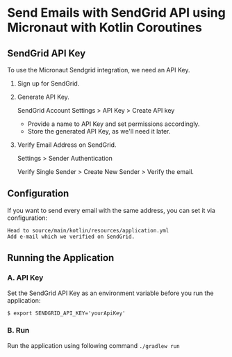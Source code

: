 # Send Emails with SendGrid API using Micronaut with Kotlin Coroutines

## SendGrid API Key

To use the Micronaut Sendgrid integration, we need an API Key.

1. Sign up for SendGrid.
2. Generate API Key.

    SendGrid Account Settings > API Key > Create API key
    - Provide a name to API Key and set permissions accordingly. 
    - Store the generated API Key, as we'll need it later.
3. Verify Email Address on SendGrid.

    Settings > Sender Authentication
    
    Verify Single Sender > Create New Sender > Verify the email.
    

## Configuration
If you want to send every email with the same address, you can set it via configuration:
    
    Head to source/main/kotlin/resources/application.yml
    Add e-mail which we verified on SendGrid.
 
## Running the Application
### A. API Key

  Set the SendGrid API Key as an environment variable before you run the application:
  
  `$ export SENDGRID_API_KEY='yourApiKey'`

### B. Run

  Run the application using following command
  `./gradlew run`
